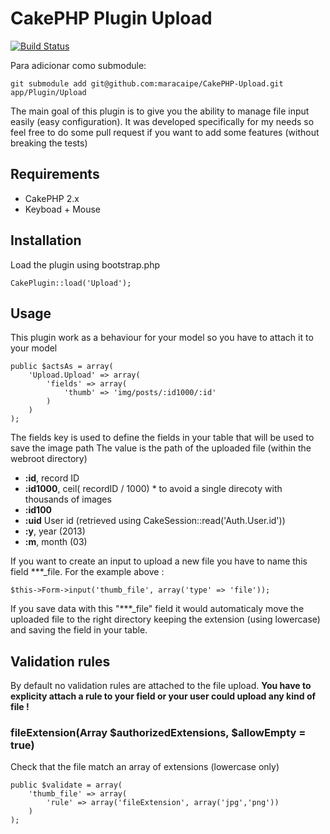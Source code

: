 # CakePHP Plugin Upload

[![Build Status](https://travis-ci.org/Grafikart/CakePHP-Upload.png?branch=master)](https://travis-ci.org/Grafikart/CakePHP-Upload)

Para adicionar como submodule:

`git submodule add git@github.com:maracaipe/CakePHP-Upload.git app/Plugin/Upload`

The main goal of this plugin is to give you the ability to manage file input easily (easy configuration). It was developed specifically for my needs so feel free to do some pull request if you want to add some features (without breaking the tests)

## Requirements

* CakePHP 2.x
* Keyboad + Mouse

## Installation

Load the plugin using bootstrap.php

    CakePlugin::load('Upload');

## Usage

This plugin work as a behaviour for your model so you have to attach it to your model

	public $actsAs = array(
		'Upload.Upload' => array(
			'fields' => array(
				'thumb' => 'img/posts/:id1000/:id'
			)
		)
	);

The fields key is used to define the fields in your table that will be used to save the image path
The value is the path of the uploaded file (within the webroot directory)

* **:id**, record ID
* **:id1000**, ceil( recordID / 1000) * to avoid a single direcoty with thousands of images
* **:id100**
* **:uid** User id (retrieved using CakeSession::read('Auth.User.id'))
* **:y**, year (2013)
* **:m**, month (03)

If you want to create an input to upload a new file you have to name this field ***_file. For the example above :

	$this->Form->input('thumb_file', array('type' => 'file'));

If you save data with this "***_file" field it would automaticaly move the uploaded file to the right directory keeping the extension (using lowercase) and saving the field in your table.

## Validation rules

By default no validation rules are attached to the file upload. **You have to explicity attach a rule to your field or your user could upload any kind of file !**

### fileExtension(Array $authorizedExtensions, $allowEmpty = true)

Check that the file match an array of extensions (lowercase only)

	public $validate = array(
		'thumb_file' => array(
			'rule' => array('fileExtension', array('jpg','png'))
		)
	);

